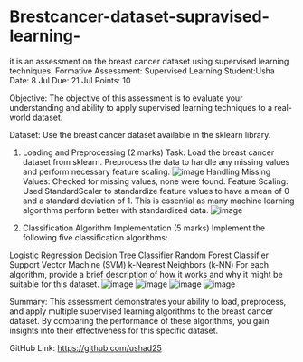 # Brestcancer-dataset-supravised-learning-
it is an assessment on the breast cancer dataset using supervised learning techniques. 
Formative Assessment: Supervised Learning
Student:Usha
Date: 8 Jul
Due: 21 Jul
Points: 10

Objective:
The objective of this assessment is to evaluate your understanding and ability to apply supervised learning techniques to a real-world dataset.

Dataset:
Use the breast cancer dataset available in the sklearn library.
1. Loading and Preprocessing (2 marks)
Task: Load the breast cancer dataset from sklearn. Preprocess the data to handle any missing values and perform necessary feature scaling.
![image](https://github.com/user-attachments/assets/2f7d32a5-e1d8-4f9e-8873-a67364ec8751)
Handling Missing Values: Checked for missing values; none were found.
Feature Scaling: Used StandardScaler to standardize feature values to have a mean of 0 and a standard deviation of 1. This is essential as many machine learning algorithms perform better with standardized data.
![image](https://github.com/user-attachments/assets/377be768-3377-4449-8b7b-e2c345f6c768)

3. Classification Algorithm Implementation (5 marks)
Implement the following five classification algorithms:

Logistic Regression
Decision Tree Classifier
Random Forest Classifier
Support Vector Machine (SVM)
k-Nearest Neighbors (k-NN)
For each algorithm, provide a brief description of how it works and why it might be suitable for this dataset.
![image](https://github.com/user-attachments/assets/3a4ea58a-5bed-4501-bcae-789c19bd7c92)
![image](https://github.com/user-attachments/assets/36d8e325-b5a7-43ab-85a6-1da0c77f1489)
![image](https://github.com/user-attachments/assets/db0c1d08-81a7-494b-a1b8-216442fdf09f)
![image](https://github.com/user-attachments/assets/c07ad794-fddc-4737-aac5-02796dc85ad1)


Summary:
This assessment demonstrates your ability to load, preprocess, and apply multiple supervised learning algorithms to the breast cancer dataset. By comparing the performance of these algorithms, you gain insights into their effectiveness for this specific dataset.

GitHub Link: https://github.com/ushad25

